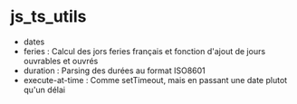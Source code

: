 # js_ts_utils

- dates
 - feries : Calcul des jors feries français et fonction d'ajout de jours ouvrables et ouvrés
 - duration : Parsing des durées au format ISO8601
 - execute-at-time : Comme setTimeout, mais en passant une date plutot qu'un délai
